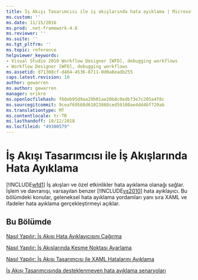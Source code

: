 ```yaml
---
title: İş Akışı Tasarımcısı ile iş akışlarında hata ayıklama | Microsoft Docs
ms.custom: ''
ms.date: 11/15/2016
ms.prod: .net-framework-4.6
ms.reviewer: ''
ms.suite: ''
ms.tgt_pltfrm: ''
ms.topic: reference
helpviewer_keywords:
- Visual Studio 2010 Workflow Designer [WFD], debugging workflows
- Workflow Designer [WFD], debugging workflows
ms.assetid: d71308cf-d464-4536-8711-0d0a8eadb255
caps.latest.revision: 10
author: gewarren
ms.author: gewarren
manager: erikre
ms.openlocfilehash: f60eb95d9aa29b01ae20b8c0edb73e7c205a4f8c
ms.sourcegitcommit: 9ceaf69568d61023868ced59108ae4dd46f720ab
ms.translationtype: MT
ms.contentlocale: tr-TR
ms.lasthandoff: 10/12/2018
ms.locfileid: "49300579"
---
```

# <a name="debugging-workflows-with-the-workflow-designer"></a>İş Akışı Tasarımcısı ile İş Akışlarında Hata Ayıklama
[!INCLUDE[wfd1](../includes/wfd1-md.md)] İş akışları ve özel etkinlikler hata ayıklama olanağı sağlar. İşlem ve davranışı, varsayılan benzer [!INCLUDE[vs2010](../includes/vs2010-md.md)] hata ayıklayıcı. Bu bölümdeki konular, geleneksel hata ayıklama yordamları yanı sıra XAML ve ifadeler hata ayıklama gerçekleştirmeyi açıklar.  
  
## <a name="in-this-section"></a>Bu Bölümde  
 [Nasıl Yapılır: İş Akışı Hata Ayıklayıcısını Çağırma](../workflow-designer/how-to-invoke-the-workflow-debugger.md)  
  
 [Nasıl Yapılır: İş Akışlarında Kesme Noktası Ayarlama](../workflow-designer/how-to-set-breakpoints-in-workflows.md)  
  
 [Nasıl Yapılır: İş Akışı Tasarımcısı ile XAML Hatalarını Ayıklama](../workflow-designer/how-to-debug-xaml-with-the-workflow-designer.md)  
  
 [İş Akışı Tasarımcısında desteklenmeyen hata ayıklama senaryoları](../workflow-designer/unsupported-debugging-scenarios-in-the-workflow-designer.md)